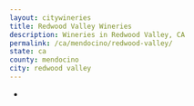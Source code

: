 ```yaml
---
layout: citywineries
title: Redwood Valley Wineries
description: Wineries in Redwood Valley, CA
permalink: /ca/mendocino/redwood-valley/
state: ca
county: mendocino
city: redwood valley
---
```

-

